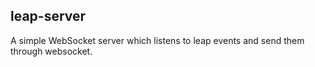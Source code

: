 ## leap-server

A simple WebSocket server which listens to leap events and send them through websocket.

